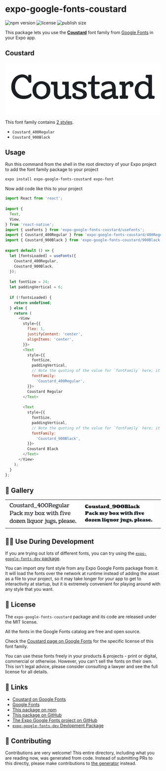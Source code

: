 # expo-google-fonts-coustard

![npm version](https://flat.badgen.net/npm/v/expo-google-fonts-coustard)
![license](https://flat.badgen.net/github/license/expo/google-fonts)
![publish size](https://flat.badgen.net/packagephobia/install/expo-google-fonts-coustard)

This package lets you use the [**Coustard**](https://fonts.google.com/specimen/Coustard) font family from [Google Fonts](https://fonts.google.com/) in your Expo app.

## Coustard

![Coustard](./font-family.png)

This font family contains [2 styles](#-gallery).

- `Coustard_400Regular`
- `Coustard_900Black`

## Usage

Run this command from the shell in the root directory of your Expo project to add the font family package to your project
```sh
expo install expo-google-fonts-coustard expo-font
```

Now add code like this to your project
```js
import React from 'react';

import {
  Text,
  View,
} from 'react-native';
import { useFonts } from 'expo-google-fonts-coustard/useFonts';
import { Coustard_400Regular } from 'expo-google-fonts-coustard/400Regular';
import { Coustard_900Black } from 'expo-google-fonts-coustard/900Black';

export default () => {
  let [fontsLoaded] = useFonts({
    Coustard_400Regular,
    Coustard_900Black,
  });

  let fontSize = 24;
  let paddingVertical = 6;

  if (!fontsLoaded) {
    return undefined;
  } else {
    return (
      <View
        style={{
          flex: 1,
          justifyContent: 'center',
          alignItems: 'center',
        }}>
        <Text
          style={{
            fontSize,
            paddingVertical,
            // Note the quoting of the value for `fontFamily` here; it expects a string!
            fontFamily:
              'Coustard_400Regular',
          }}>
          Coustard Regular
        </Text>

        <Text
          style={{
            fontSize,
            paddingVertical,
            // Note the quoting of the value for `fontFamily` here; it expects a string!
            fontFamily:
              'Coustard_900Black',
          }}>
          Coustard Black
        </Text>
      </View>
    );
  }
};

```

## 🔡 Gallery


||||
|-|-|-|
|![Coustard_400Regular](.//400Regular/Coustard_400Regular.ttf.png)|![Coustard_900Black](.//900Black/Coustard_900Black.ttf.png)|||


## 👩‍💻 Use During Development

If you are trying out lots of different fonts, you can try using the [`expo-google-fonts-dev` package](https://github.com/freeboub/google-fonts/tree/master/font-packages/dev#readme).

You can import *any* font style from any Expo Google Fonts package from it. It will load the fonts
over the network at runtime instead of adding the asset as a file to your project, so it may take longer
for your app to get to interactivity at startup, but it is extremely convenient
for playing around with any style that you want.

## 📖 License

The `expo-google-fonts-coustard` package and its code are released under the MIT license.

All the fonts in the Google Fonts catalog are free and open source.

Check the [Coustard page on Google Fonts](https://fonts.google.com/specimen/Coustard) for the specific license of this font family.

You can use these fonts freely in your products & projects - print or digital, commercial or otherwise. However, you can't sell the fonts on their own. This isn't legal advice, please consider consulting a lawyer and see the full license for all details.

## 🔗 Links

- [Coustard on Google Fonts](https://fonts.google.com/specimen/Coustard)
- [Google Fonts](https://fonts.google.com/)
- [This package on npm](https://www.npmjs.com/package/expo-google-fonts-coustard)
- [This package on GitHub](https://github.com/freeboub/google-fonts/tree/master/font-packages/coustard)
- [The Expo Google Fonts project on GitHub](https://github.com/freeboub/google-fonts)
- [`expo-google-fonts-dev` Devlopment Package](https://github.com/freeboub/google-fonts/tree/master/font-packages/dev)

## 🤝 Contributing

Contributions are very welcome! This entire directory, including what you are reading now, was generated from code. Instead of submitting PRs to this directly, please make contributions to [the generator](https://github.com/freeboub/google-fonts/tree/master/packages/generator) instead.
